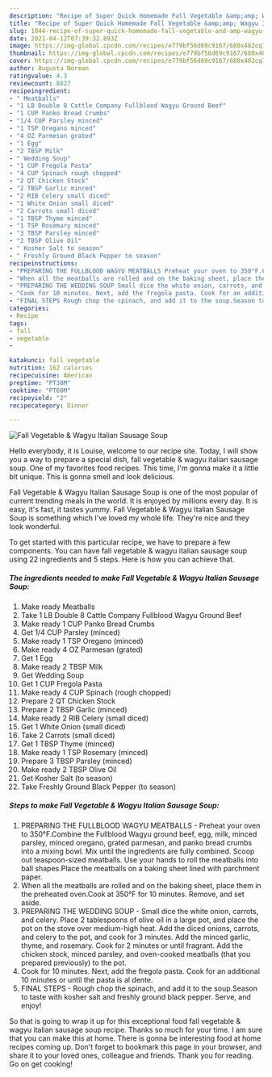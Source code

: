 ```yaml
---
description: "Recipe of Super Quick Homemade Fall Vegetable &amp;amp; Wagyu Italian Sausage Soup"
title: "Recipe of Super Quick Homemade Fall Vegetable &amp;amp; Wagyu Italian Sausage Soup"
slug: 1044-recipe-of-super-quick-homemade-fall-vegetable-and-amp-wagyu-italian-sausage-soup
date: 2021-04-12T07:39:32.893Z
image: https://img-global.cpcdn.com/recipes/e779bf56d69c9167/680x482cq70/fall-vegetable-wagyu-italian-sausage-soup-recipe-main-photo.jpg
thumbnail: https://img-global.cpcdn.com/recipes/e779bf56d69c9167/680x482cq70/fall-vegetable-wagyu-italian-sausage-soup-recipe-main-photo.jpg
cover: https://img-global.cpcdn.com/recipes/e779bf56d69c9167/680x482cq70/fall-vegetable-wagyu-italian-sausage-soup-recipe-main-photo.jpg
author: Augusta Norman
ratingvalue: 4.3
reviewcount: 8827
recipeingredient:
- " Meatballs"
- "1 LB Double 8 Cattle Company Fullblood Wagyu Ground Beef"
- "1 CUP Panko Bread Crumbs"
- "1/4 CUP Parsley minced"
- "1 TSP Oregano minced"
- "4 OZ Parmesan grated"
- "1 Egg"
- "2 TBSP Milk"
- " Wedding Soup"
- "1 CUP Fregola Pasta"
- "4 CUP Spinach rough chopped"
- "2 QT Chicken Stock"
- "2 TBSP Garlic minced"
- "2 RIB Celery small diced"
- "1 White Onion small diced"
- "2 Carrots small diced"
- "1 TBSP Thyme minced"
- "1 TSP Rosemary minced"
- "3 TBSP Parsley minced"
- "2 TBSP Olive Oil"
- " Kosher Salt to season"
- " Freshly Ground Black Pepper to season"
recipeinstructions:
- "PREPARING THE FULLBLOOD WAGYU MEATBALLS Preheat your oven to 350°F.Combine the Fullblood Wagyu ground beef, egg, milk, minced parsley, minced oregano, grated parmesan, and panko bread crumbs into a mixing bowl. Mix until the ingredients are fully combined. Scoop out teaspoon-sized meatballs. Use your hands to roll the meatballs into ball shapes.Place the meatballs on a baking sheet lined with parchment paper."
- "When all the meatballs are rolled and on the baking sheet, place them in the preheated oven.Cook at 350°F for 10 minutes. Remove, and set aside."
- "PREPARING THE WEDDING SOUP Small dice the white onion, carrots, and celery. Place 2 tablespoons of olive oil in a large pot, and place the pot on the stove over medium-high heat. Add the diced onions, carrots, and celery to the pot, and cook for 3 minutes. Add the minced garlic, thyme, and rosemary. Cook for 2 minutes or until fragrant. Add the chicken stock, minced parsley, and oven-cooked meatballs (that you prepared previously) to the pot."
- "Cook for 10 minutes. Next, add the fregola pasta. Cook for an additional 10 minutes or until the pasta is al dente."
- "FINAL STEPS Rough chop the spinach, and add it to the soup.Season to taste with kosher salt and freshly ground black pepper. Serve, and enjoy!"
categories:
- Recipe
tags:
- fall
- vegetable
- 

katakunci: fall vegetable  
nutrition: 162 calories
recipecuisine: American
preptime: "PT38M"
cooktime: "PT60M"
recipeyield: "2"
recipecategory: Dinner

---
```



![Fall Vegetable &amp; Wagyu Italian Sausage Soup](https://img-global.cpcdn.com/recipes/e779bf56d69c9167/680x482cq70/fall-vegetable-wagyu-italian-sausage-soup-recipe-main-photo.jpg)

Hello everybody, it is Louise, welcome to our recipe site. Today, I will show you a way to prepare a special dish, fall vegetable &amp; wagyu italian sausage soup. One of my favorites food recipes. This time, I'm gonna make it a little bit unique. This is gonna smell and look delicious.

Fall Vegetable &amp; Wagyu Italian Sausage Soup is one of the most popular of current trending meals in the world. It is enjoyed by millions every day. It is easy, it's fast, it tastes yummy. Fall Vegetable &amp; Wagyu Italian Sausage Soup is something which I've loved my whole life. They're nice and they look wonderful.




To get started with this particular recipe, we have to prepare a few components. You can have fall vegetable &amp; wagyu italian sausage soup using 22 ingredients and 5 steps. Here is how you can achieve that.

<!--inarticleads1-->

##### The ingredients needed to make Fall Vegetable &amp; Wagyu Italian Sausage Soup:

1. Make ready  Meatballs
1. Take 1 LB Double 8 Cattle Company Fullblood Wagyu Ground Beef
1. Make ready 1 CUP Panko Bread Crumbs
1. Get 1/4 CUP Parsley (minced)
1. Make ready 1 TSP Oregano (minced)
1. Make ready 4 OZ Parmesan (grated)
1. Get 1 Egg
1. Make ready 2 TBSP Milk
1. Get  Wedding Soup
1. Get 1 CUP Fregola Pasta
1. Make ready 4 CUP Spinach (rough chopped)
1. Prepare 2 QT Chicken Stock
1. Prepare 2 TBSP Garlic (minced)
1. Make ready 2 RIB Celery (small diced)
1. Get 1 White Onion (small diced)
1. Take 2 Carrots (small diced)
1. Get 1 TBSP Thyme (minced)
1. Make ready 1 TSP Rosemary (minced)
1. Prepare 3 TBSP Parsley (minced)
1. Make ready 2 TBSP Olive Oil
1. Get  Kosher Salt (to season)
1. Take  Freshly Ground Black Pepper (to season)




<!--inarticleads2-->

##### Steps to make Fall Vegetable &amp; Wagyu Italian Sausage Soup:

1. PREPARING THE FULLBLOOD WAGYU MEATBALLS - Preheat your oven to 350°F.Combine the Fullblood Wagyu ground beef, egg, milk, minced parsley, minced oregano, grated parmesan, and panko bread crumbs into a mixing bowl. Mix until the ingredients are fully combined. Scoop out teaspoon-sized meatballs. Use your hands to roll the meatballs into ball shapes.Place the meatballs on a baking sheet lined with parchment paper.
1. When all the meatballs are rolled and on the baking sheet, place them in the preheated oven.Cook at 350°F for 10 minutes. Remove, and set aside.
1. PREPARING THE WEDDING SOUP - Small dice the white onion, carrots, and celery. Place 2 tablespoons of olive oil in a large pot, and place the pot on the stove over medium-high heat. Add the diced onions, carrots, and celery to the pot, and cook for 3 minutes. Add the minced garlic, thyme, and rosemary. Cook for 2 minutes or until fragrant. Add the chicken stock, minced parsley, and oven-cooked meatballs (that you prepared previously) to the pot.
1. Cook for 10 minutes. Next, add the fregola pasta. Cook for an additional 10 minutes or until the pasta is al dente.
1. FINAL STEPS - Rough chop the spinach, and add it to the soup.Season to taste with kosher salt and freshly ground black pepper. Serve, and enjoy!




So that is going to wrap it up for this exceptional food fall vegetable &amp; wagyu italian sausage soup recipe. Thanks so much for your time. I am sure that you can make this at home. There is gonna be interesting food at home recipes coming up. Don't forget to bookmark this page in your browser, and share it to your loved ones, colleague and friends. Thank you for reading. Go on get cooking!
